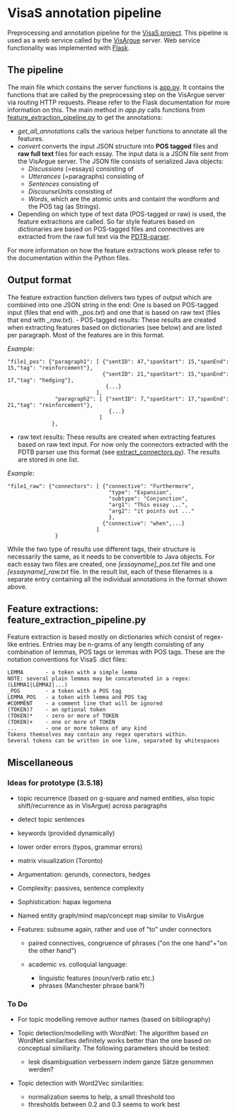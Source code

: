 # VisaS annotation pipeline
Preprocessing and annotation pipeline for the [VisaS project](https://wiki.studiumdigitale.uni-frankfurt.de/FB10_VisaS/index.php/Hauptseite).
This pipeline is used as a web service called by the [VisArgue](http://www.visargue.uni-konstanz.de/de/) server.
Web service functionality was implemented with [Flask](http://flask.pocoo.org/).

## The pipeline
The main file which contains the server functions is [app.py](./app.py). It contains the functions that are called
by the preprocessing step on the VisArgue server via routing HTTP requests. Please refer to the Flask documentation
for more information on this. The main method in *app.py* calls functions from [feature_extraction_pipeline.py](./feature_extraction_pipeline.py) to
get the annotations: 
- *get_all_annotations* calls the various helper functions to annotate all the features. 
- *convert* converts the input JSON structure into **POS tagged** files and **raw full text** files for each essay. The
input data is a JSON file sent from the VisArgue server. The JSON file consists of serialized Java objects:
    - *Discussions* (=essays) consisting of 
    - *Utterances* (=paragraphs) consisting of
    - *Sentences* consisting of 
    - *DiscourseUnits* consisting of
    - *Words*, which are the atomic units and containt the wordform and the POS tag (as Strings).
- Depending on which type of text data (POS-tagged or raw) is used, the feature extractions are called. So far
style features based on dictionaries are based on POS-tagged files and connectives are extracted from the raw full
text via the [PDTB-parser](https://wing.comp.nus.edu.sg/~linzihen/parser/).

For more information on how the feature extractions work please refer to the documentation within the Python files.

## Output format
The feature extraction function delivers two types of output which are combined into one JSON string in the end:
One is based on POS-tagged input (files that end with *_pos.txt*) and one that is based on raw text (files that
end with *_raw.txt*).
    - POS-tagged results:
These results are created when extracting features based on dictionaries (see below) and are listed per paragraph. 
Most of the features are in this format.

_Example:_

    "file1_pos": {"paragraph1": [ {"sentID": 47,"spanStart": 15,"spanEnd": 15,"tag": "reinforcement"},
                                  {"sentID": 21,"spanStart": 15,"spanEnd": 17,"tag": "hedging"},
                                   {...}
                                ],
                   "paragraph2": [ {"sentID": 7,"spanStart": 17,"spanEnd": 21,"tag": "reinforcement"},
                                    {...} 
                                 ]
                  },
    
    
   - raw text results:
These results are created when extracting features based on raw text input. For now only the connectors extracted
with the PDTB parser use this format (see [extract_connectors.py](./extract_connectors.py)). The results are stored in one list.

_Example:_

    "file1_raw": {"connectors": [ {"connective": "Furthermore",
                                    "type": "Expansion",
                                    "subtype": "Conjunction",
                                    "arg1": "This essay ...",
                                    "arg2": "it points out ..."
                                    },
                                  {"connective": "when",...} 
                                ]
                   }

While the two type of results use different tags, their structure is necessarily the same, as it needs to be
convertible to Java objects. For each essay two files are created, one *[essayname]_pos.txt* file and one 
*[essayname]_raw.txt* file. In the result list, each of these filenames is a separate entry containing all the
individual annotations in the format shown above.

## Feature extractions: feature_extraction_pipeline.py
 Feature extraction is based mostly on dictionaries which consist of regex-like entries. Entries may be n-grams of any length 
 consisting of any combination of lemmas, POS tags or lemmas with POS tags.
 These are the notation conventions for VisaS .dict files:
 
    LEMMA       - a token with a simple lemma
    NOTE: several plain lemmas may be concatenated in a regex: (LEMMA1|LEMMA2|...)
    _POS        - a token with a POS tag
    LEMMA_POS   - a token with lemma and POS tag
    #COMMENT    - a comment line that will be ignored
    (TOKEN)?    - an optional token
    (TOKEN)*    - zero or more of TOKEN
    (TOKEN)+    - one or more of TOKEN
    ...         - one or more tokens of any kind
    Tokens themselves may contain any regex operators within.
    Several tokens can be written in one line, separated by whitespaces
 

## Miscellaneous

### Ideas for prototype (3.5.18)

- topic recurrence (based on g-square and named entities, also topic shift/recurrence as in VisArgue) across paragraphs

- detect topic sentences

- keywords (provided dynamically)

- lower order errors (typos, grammar errors)

- matrix visualization (Toronto)

- Argumentation: gerunds, connectors, hedges

- Complexity: passives, sentence complexity

- Sophistication: hapax legomena

- Named entity graph/mind map/concept map similar to VisArgue


- Features: subsume again, rather and use of "to" under connectors
    - paired connectives, congruence of phrases ("on the one hand"+"on the other hand")

    - academic vs. colloquial language:
        - linguistic features (noun/verb ratio etc.)
        - phrases (Manchester phrase bank?)


### To Do


- For topic modelling remove author names (based on bibliography)

- Topic detection/modelling with WordNet:
    The algorithm based on WordNet similarities definitely works better than the one based on conceptual similiarity.
    The following parameters should be tested:
    - lesk disambiguation verbessern indem ganze Sätze genommen werden?
  
 - Topic detection with Word2Vec similarities:
    - normalization seems to help, a small threshold too
    - thresholds between 0.2 and 0.3 seems to work best
    
